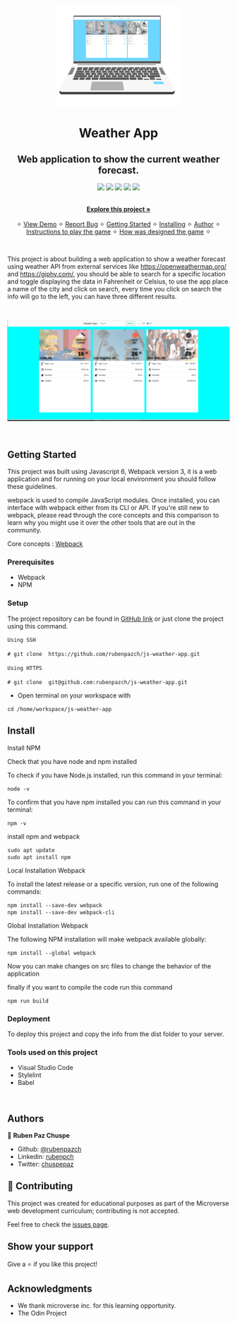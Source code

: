 <p align="center">
    <img src="./weather.png"
        height="230">
</p>

<p align="center">
    <h1 align="center"> Weather App  </h1>    
</p>

<p align="center">
    <h2 align="center"> Web application to show the current weather forecast.</h2>    
</p>

<p align="center">
    <a href="https://img.shields.io/badge/Microverse-blueviolet" alt="Contributors">
        <img src="https://img.shields.io/badge/Microverse-blueviolet" /></a>
    <a href="https://www.w3schools.com/js/js_es6.asp" alt="JavaScript">
        <img src="https://img.shields.io/badge/JavaScript-6.0.0-yellowgreen" /></a>
    <a href="https://webpack.js.org/" alt="Webpack">
        <img src="https://img.shields.io/badge/Webpack%204-4.0.0-lightgrey" /></a>      
    <a href="https://getbootstrap.com/" alt="Bootstrap">
        <img src="https://img.shields.io/badge/Bootstrap-4.5.0.-orange" /></a>
    <a href="https://sass-lang.com/" alt="SASS">
        <img src="https://img.shields.io/badge/SASS-built-brightgreen" /></a>
        
</p>



  <p align="center">    
    <br />
    <a href="https://github.com/rubenpazch/js-weather-app"><strong>Explore this project »</strong></a>
    <br />
    <br />&#10023;
    <a href="http://weather-app.cuscosolutions.com/">View Demo</a>   &#10023;  
    <a href="https://github.com/rubenpazch/js-weather-app/issues">Report Bug</a>    &#10023;
    <a href="#Getting-Started">Getting Started</a> &#10023; <a href="#Install">Installing</a> &#10023;    
    <a href="#Authors">Author</a> &#10023;
    <a href="#Instructions-to-play-the-game">Instructions to play the game</a> &#10023;
    <a href="#How-was-designed-the-game">How was designed the game</a> &#10023;



  </p>



<br/>


This project is about building a web application to show a weather forecast using weather API from external services like https://openweathermap.org/ and https://giphy.com/, you should be able to search for a specific location and toggle displaying the data in Fahrenheit or Celsius, to use the app place a name of the city and click on search, every time you click on search the info will go to the left, you can have three different results.

<br/>

![screenshot](./app_screenshot.png)

<br/>


## Getting Started

This project was built using Javascript 6, Webpack version 3, it is a web application and for running on your local environment you should follow these guidelines.

webpack is used to compile JavaScript modules. Once installed, you can interface with webpack either from its CLI or API. If you're still new to webpack, please read through the core concepts and this comparison to learn why you might use it over the other tools that are out in the community.

Core concepts : [Webpack](https://webpack.js.org/concepts/)



### Prerequisites

- Webpack 
- NPM 

### Setup


The project repository can be found in [GitHub link](https://github.com/rubenpazch/js-weather-app) or just clone the project using this command. 


```
Using SSH 

# git clone  https://github.com/rubenpazch/js-weather-app.git

Using HTTPS

# git clone  git@github.com:rubenpazch/js-weather-app.git

```

+ Open terminal on your workspace with

```
cd /home/workspace/js-weather-app
```


## Install

Install NPM

Check that you have node and npm installed

To check if you have Node.js installed, run this command in your terminal:


```
node -v
```

To confirm that you have npm installed you can run this command in your terminal:


```
npm -v
```


install npm and webpack


```
sudo apt update
sudo apt install npm
```


Local Installation Webpack


To install the latest release or a specific version, run one of the following commands:

```
npm install --save-dev webpack
npm install --save-dev webpack-cli
```

Global Installation Webpack

The following NPM installation will make webpack available globally:

```
npm install --global webpack
```
Now you can make changes on src files to change the behavior of the application

finally if you want to compile the code run this command

```
npm run build
```

### Deployment

To deploy this project and copy the info from the dist folder to your server.




### Tools used on this project

- Visual Studio Code
- Stylelint
- Babel

<br/>








## Authors


👤 **Ruben Paz Chuspe**

- Github: [@rubenpazch](https://github.com/rubenpazch)
- Linkedin: [rubenpch](https://www.linkedin.com/in/rubenpch/)
- Twitter: [chuspepaz](https://twitter.com/ChuspePaz)


## 🤝 Contributing

This project was created for educational purposes as part of the Microverse web development curriculum; contributing is not accepted.

Feel free to check the [issues page](issues/).

## Show your support

Give a ⭐️ if you like this project!

## Acknowledgments

- We thank microverse inc. for this learning opportunity.
- The Odin Project
